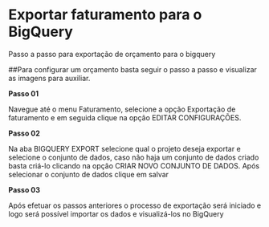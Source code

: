 # Exportar faturamento para o BigQuery
Passo a passo para exportação de orçamento para o bigquery

##Para configurar um orçamento basta seguir o passo a passo e visualizar as imagens para auxiliar.

**Passo 01**

Navegue até o menu Faturamento, selecione a opção Exportação de faturamento e em seguida clique na opção EDITAR CONFIGURAÇÕES.

**Passo 02**

Na aba BIGQUERY EXPORT selecione qual o projeto deseja exportar e selecione o conjunto de dados, caso não haja um conjunto de dados criado basta criá-lo clicando na opção CRIAR NOVO CONJUNTO DE DADOS. Após selecionar o conjunto de dados clique em salvar

**Passo 03**

Após efetuar os passos anteriores o processo de exportação será iniciado e logo será possível importar os dados e visualizá-los no BigQuery

